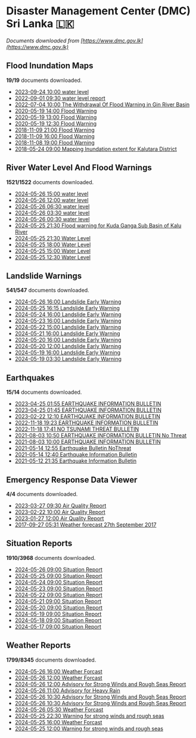 # Disaster Management Center (DMC) Sri Lanka :sri_lanka:

*Documents downloaded from [https://www.dmc.gov.lk](https://www.dmc.gov.lk)*

## Flood Inundation Maps

**19/19** documents downloaded.

* [2023-09-24 10:00 water level](data/flood-inundation-maps/20230924.1000.water-level.pdf)
* [2022-09-01 09:30 water level report](data/flood-inundation-maps/20220901.0930.water-level-report.pdf)
* [2022-07-04 10:00 The Withdrawal Of Flood Warning in Gin River Basin](data/flood-inundation-maps/20220704.1000.the-withdrawal-of-flood-warning-in-gin-river-basin.pdf)
* [2020-05-19 14:00 Flood Warning](data/flood-inundation-maps/20200519.1400.flood-warning.pdf)
* [2020-05-19 13:00 Flood Warning](data/flood-inundation-maps/20200519.1300.flood-warning.pdf)
* [2020-05-19 12:30 Flood Warning](data/flood-inundation-maps/20200519.1230.flood-warning.pdf)
* [2018-11-09 21:00 Flood Warning](data/flood-inundation-maps/20181109.2100.flood-warning.PDF)
* [2018-11-09 16:00 Flood Warning](data/flood-inundation-maps/20181109.1600.flood-warning.PDF)
* [2018-11-08 19:00 Flood Warning](data/flood-inundation-maps/20181108.1900.flood-warning.PDF)
* [2018-05-24 09:00 Mapping Inundation extent for Kalutara District](data/flood-inundation-maps/20180524.0900.mapping-inundation-extent-for-kalutara-district.pdf)

## River Water Level And Flood Warnings

**1521/1522** documents downloaded.

* [2024-05-26 15:00 water level](data/river-water-level-and-flood-warnings/20240526.1500.water-level.pdf)
* [2024-05-26 12:00 water level](data/river-water-level-and-flood-warnings/20240526.1200.water-level.pdf)
* [2024-05-26 06:30 water level](data/river-water-level-and-flood-warnings/20240526.0630.water-level.pdf)
* [2024-05-26 03:30 water level](data/river-water-level-and-flood-warnings/20240526.0330.water-level.pdf)
* [2024-05-26 00:30 water level](data/river-water-level-and-flood-warnings/20240526.0030.water-level.pdf)
* [2024-05-25 21:30 Flood warning for Kuda Ganga Sub Basin of Kalu River](data/river-water-level-and-flood-warnings/20240525.2130.flood-warning-for-kuda-ganga-sub-basin-of-kalu-river.pdf)
* [2024-05-25 21:30 Water Level](data/river-water-level-and-flood-warnings/20240525.2130.water-level.pdf)
* [2024-05-25 18:00 Water Level](data/river-water-level-and-flood-warnings/20240525.1800.water-level.pdf)
* [2024-05-25 15:00 Water Level](data/river-water-level-and-flood-warnings/20240525.1500.water-level.pdf)
* [2024-05-25 12:30 Water Level](data/river-water-level-and-flood-warnings/20240525.1230.water-level.pdf)

## Landslide Warnings

**541/547** documents downloaded.

* [2024-05-26 16:00 Landslide Early Warning](data/landslide-warnings/20240526.1600.landslide-early-warning.pdf)
* [2024-05-25 16:15 Landslide Early Warning](data/landslide-warnings/20240525.1615.landslide-early-warning.pdf)
* [2024-05-24 16:00 Landslide Early Warning](data/landslide-warnings/20240524.1600.landslide-early-warning.pdf)
* [2024-05-23 16:00 Landslide Early Warning](data/landslide-warnings/20240523.1600.landslide-early-warning.pdf)
* [2024-05-22 15:00 Landslide Early Warning](data/landslide-warnings/20240522.1500.landslide-early-warning.pdf)
* [2024-05-21 16:00 Landslide Early Warning](data/landslide-warnings/20240521.1600.landslide-early-warning.pdf)
* [2024-05-20 16:00 Landslide Early Warning](data/landslide-warnings/20240520.1600.landslide-early-warning.pdf)
* [2024-05-20 12:00 Landslide Early Warning](data/landslide-warnings/20240520.1200.landslide-early-warning.pdf)
* [2024-05-19 16:00 Landslide Early Warning](data/landslide-warnings/20240519.1600.landslide-early-warning.pdf)
* [2024-05-19 03:30 Landslide Early Warning](data/landslide-warnings/20240519.0330.landslide-early-warning.pdf)

## Earthquakes

**15/14** documents downloaded.

* [2023-04-25 01:55 EARTHQUAKE INFORMATION BULLETIN](data/earthquakes/20230425.0155.earthquake-information-bulletin.pdf)
* [2023-04-25 01:45 EARTHQUAKE INFORMATION BULLETIN](data/earthquakes/20230425.0145.earthquake-information-bulletin.pdf)
* [2023-02-22 12:10 EARTHQUAKE INFORMATION BULLETIN](data/earthquakes/20230222.1210.earthquake-information-bulletin.pdf)
* [2022-11-18 19:23 EARTHQUAKE INFORMATION BULLETIN](data/earthquakes/20221118.1923.earthquake-information-bulletin.pdf)
* [2022-11-18 17:41 NO TSUNAMI THREAT BULLETIN](data/earthquakes/20221118.1741.no-tsunami-threat-bulletin.pdf)
* [2021-08-03 10:50 EARTHQUAKE INFORMATION BULLETIN No Threat](data/earthquakes/20210803.1050.earthquake-information-bulletin-no-threat.pdf)
* [2021-08-03 10:00 EARTHQUAKE INFORMATION BULLETIN](data/earthquakes/20210803.1000.earthquake-information-bulletin.pdf)
* [2021-05-14 12:55 Earthquake Bulletin NoThreat](data/earthquakes/20210514.1255.earthquake-bulletin-nothreat.pdf)
* [2021-05-14 12:40 Earthquake Information Bulletin](data/earthquakes/20210514.1240.earthquake-information-bulletin.pdf)
* [2021-05-12 21:35 Earthquake Information Bulletin](data/earthquakes/20210512.2135.earthquake-information-bulletin.pdf)

## Emergency Response Data Viewer

**4/4** documents downloaded.

* [2023-03-27 09:30 Air Quality Report](data/emergency-response-data-viewer/20230327.0930.air-quality-report.pdf)
* [2023-02-22 10:00 Air Quality Report](data/emergency-response-data-viewer/20230222.1000.air-quality-report.pdf)
* [2023-01-27 12:00 Air Quality Report](data/emergency-response-data-viewer/20230127.1200.air-quality-report.pdf)
* [2017-09-27 05:31 Weather forecast 27th September 2017](data/emergency-response-data-viewer/20170927.0531.weather-forecast-27th-september-2017.pdf)

## Situation Reports

**1910/3968** documents downloaded.

* [2024-05-26 09:00 Situation Report](data/situation-reports/20240526.0900.situation-report.pdf)
* [2024-05-25 09:00 Situation Report](data/situation-reports/20240525.0900.situation-report.pdf)
* [2024-05-24 09:00 Situation Report](data/situation-reports/20240524.0900.situation-report.pdf)
* [2024-05-23 09:00 Situation Report](data/situation-reports/20240523.0900.situation-report.pdf)
* [2024-05-22 09:00 Situation Report](data/situation-reports/20240522.0900.situation-report.pdf)
* [2024-05-21 09:00 Situation Report](data/situation-reports/20240521.0900.situation-report.pdf)
* [2024-05-20 09:00 Situation Report](data/situation-reports/20240520.0900.situation-report.pdf)
* [2024-05-19 09:00 Situation Report](data/situation-reports/20240519.0900.situation-report.pdf)
* [2024-05-18 09:00 Situation Report](data/situation-reports/20240518.0900.situation-report.pdf)
* [2024-05-17 09:00 Situation Report](data/situation-reports/20240517.0900.situation-report.pdf)

## Weather Reports

**1799/8345** documents downloaded.

* [2024-05-26 16:00 Weather Forcast](data/weather-reports/20240526.1600.weather-forcast.pdf)
* [2024-05-26 12:00 Weather Forcast](data/weather-reports/20240526.1200.weather-forcast.pdf)
* [2024-05-26 12:00 Advisory for Strong Winds and Rough Seas Report](data/weather-reports/20240526.1200.advisory-for-strong-winds-and-rough-seas-report.pdf)
* [2024-05-26 11:00 Advisory for Heavy Rain](data/weather-reports/20240526.1100.advisory-for-heavy-rain.pdf)
* [2024-05-26 10:30 Advisory for Strong Winds and Rough Seas Report](data/weather-reports/20240526.1030.advisory-for-strong-winds-and-rough-seas-report.pdf)
* [2024-05-26 10:30 Advisory for Strong Winds and Rough Seas Report](data/weather-reports/20240526.1030.advisory-for-strong-winds-and-rough-seas-report.pdf)
* [2024-05-26 05:30 Weather Forcast](data/weather-reports/20240526.0530.weather-forcast.pdf)
* [2024-05-25 22:30 Warning for strong winds and rough seas](data/weather-reports/20240525.2230.warning-for-strong-winds-and-rough-seas.pdf)
* [2024-05-25 16:00 Weather Forcast](data/weather-reports/20240525.1600.weather-forcast.pdf)
* [2024-05-25 12:00 Warning for strong winds and rough seas](data/weather-reports/20240525.1200.warning-for-strong-winds-and-rough-seas.pdf)
